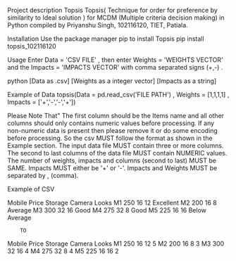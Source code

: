 Project description
Topsis
Topsis( Technique for order for preference by similarity to Ideal solution ) for MCDM (Multiple criteria decision making) in Python compiled by Priyanshu Singh, 102116120, TIET, Patiala.

Installation
Use the package manager pip to install Topsis pip install topsis_102116120

Usage
Enter Data = 'CSV FILE' , then enter Weights = 'WEIGHTS VECTOR' and the Impacts = 'IMPACTS VECTOR' with comma separated signs (+,-) .

python [Data as .csv] [Weights as a integer vector] [Impacts as a string]

Example of Data
topsis(Data = pd.read_csv('FILE PATH') , Weights = [1,1,1,1] , Impacts = ['+','-','-','+'])

Please Note That"
The first column should be the Items name and all other columns should only contains numeric values before processing. If any non-numeric data is present then please remove it or do some encoding before processing. So the csv MUST follow the format as shown in the Example section. The input data file MUST contain three or more columns. The second to last columns of the data file MUST contain NUMERIC values. The number of weights, impacts and columns (second to last) MUST be SAME. Impacts MUST either be '+' or '-'. Impacts and Weights MUST be separated by , (comma).

Example of CSV

Mobile Price Storage Camera Looks
M1 250 16 12 Excellent
M2 200 16 8 Average
M3 300 32 16 Good
M4 275 32 8 Good
M5 225 16 16 Below Average

    	TO

Mobile Price Storage Camera Looks
M1 250 16 12 5
M2 200 16 8 3
M3 300 32 16 4
M4 275 32 8 4
M5 225 16 16 2
